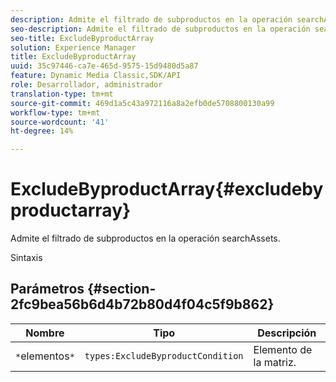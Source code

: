 ```yaml
---
description: Admite el filtrado de subproductos en la operación searchAssets.
seo-description: Admite el filtrado de subproductos en la operación searchAssets.
seo-title: ExcludeByproductArray
solution: Experience Manager
title: ExcludeByproductArray
uuid: 35c97446-ca7e-465d-9575-15d9480d5a87
feature: Dynamic Media Classic,SDK/API
role: Desarrollador, administrador
translation-type: tm+mt
source-git-commit: 469d1a5c43a972116a8a2efb0de5708800130a99
workflow-type: tm+mt
source-wordcount: '41'
ht-degree: 14%

---
```



# ExcludeByproductArray{#excludebyproductarray}

Admite el filtrado de subproductos en la operación searchAssets.

Sintaxis

## Parámetros {#section-2fc9bea56b6d4b72b80d4f04c5f9b862}

| Nombre | Tipo | Descripción |
|---|---|---|
| `*`elementos`*` | `types:ExcludeByproductCondition` | Elemento de la matriz. |

